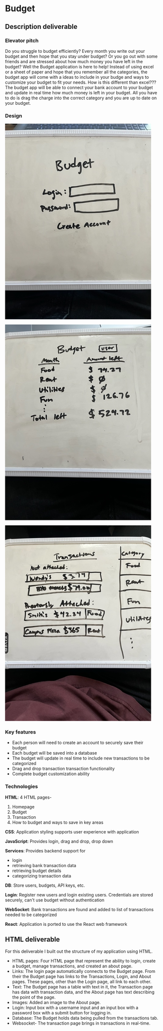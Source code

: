 # Budget

## Description deliverable

### Elevator pitch
Do you struggle to budget efficiently? Every month you write out your budget and then hope that you stay under budget? Or you go out with some friends and are stressed about how much money you have left in the budget? Well the Budget application is here to help! Instead of using excel or a sheet of paper and hope that you remember all the categories, the budget app will come with a ideas to include in your budge and ways to customize your budget to fit your needs. How is this different than excel??? The budget app will be able to connect your bank account to your budget and update in real time how much money is left in your budget. All you have to do is drag the charge into the correct category and you are up to date on your budget.

### Design

![homepage](./images/Budget-Homepage.jpg)

![budget](./images/Budget-Budget.jpg)

![transactions](./images/Budget-Transaction.jpg)

### Key features
- Each person will need to create an account to securely save their budget
- Each budget will be saved into a database
- The budget will update in real time to include new transactions to be categorized
- Drag and drop transaction transaction functionality
- Complete budget customization ability

### Technologies
**HTML**: 4 HTML pages- 
1. Homepage 
2. Budget
3. Transaction
4. How to budget and ways to save in key areas

**CSS**: Application styling supports user experience with application

**JavaScript**: Provides login, drag and drop, drop down

**Services**: Provides backend support for 
- login
- retrieving bank transaction data
- retrieving budget details
- categorizing transaction data

**DB**: Store users, budgets, API keys, etc.

**Login**: Register new users and login existing users. Credentials are stored securely, can't use budget without authentication

**WebSocket**: Bank transactions are found and added to list of transactions needed to be categorized

**React**: Application is ported to use the React web framework

## HTML deliverable

For this deliverable I built out the structure of my application using HTML.

- HTML pages: Four HTML page that represent the ability to login, create a budget, manage transactions, and created an about page.
- Links: The login page automatically connects to the Budget page. From their the Budget page has links to the Transactions, Login, and About pages. These pages, other than the Login page, all link to each other.
- Text: The Budget page has a table with text in it, the Transaction page has data with transaction data, and the About page has text describing the point of the page.
- Images: Added an image to the About page.
- Login: Input box with a username input and an input box with a password box with a submit button for logging in.
- Database: The Budget holds data being pulled from the transactions tab.
- Websocket- The transaction page brings in transactions in real-time.








